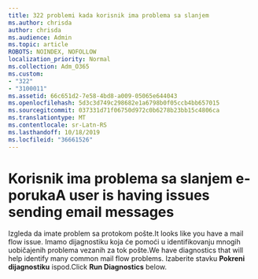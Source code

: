 ```yaml
---
title: 322 problemi kada korisnik ima problema sa slanjem
ms.author: chrisda
author: chrisda
ms.audience: Admin
ms.topic: article
ROBOTS: NOINDEX, NOFOLLOW
localization_priority: Normal
ms.collection: Adm_O365
ms.custom:
- "322"
- "3100011"
ms.assetid: 66c651d2-7e58-4bd8-a009-05065e644043
ms.openlocfilehash: 5d3c3d749c298682e1a6798b0f05ccb4bb657015
ms.sourcegitcommit: 037331d71f06750d972c0b6278b23bb15c4806ca
ms.translationtype: MT
ms.contentlocale: sr-Latn-RS
ms.lasthandoff: 10/18/2019
ms.locfileid: "36661526"
---
```

# <a name="a-user-is-having-issues-sending-email-messages"></a><span data-ttu-id="bf981-102">Korisnik ima problema sa slanjem e-poruka</span><span class="sxs-lookup"><span data-stu-id="bf981-102">A user is having issues sending email messages</span></span>

<span data-ttu-id="bf981-103">Izgleda da imate problem sa protokom pošte.</span><span class="sxs-lookup"><span data-stu-id="bf981-103">It looks like you have a mail flow issue.</span></span> <span data-ttu-id="bf981-104">Imamo dijagnostiku koja će pomoći u identifikovanju mnogih uobičajenih problema vezanih za tok pošte.</span><span class="sxs-lookup"><span data-stu-id="bf981-104">We have diagnostics that will help identify many common mail flow problems.</span></span> <span data-ttu-id="bf981-105">Izaberite stavku **Pokreni dijagnostiku** ispod.</span><span class="sxs-lookup"><span data-stu-id="bf981-105">Click **Run Diagnostics** below.</span></span>
